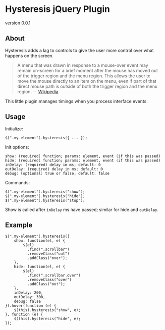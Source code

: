 # Hysteresis jQuery Plugin

version 0.0.1

## About

Hysteresis adds a lag to controls to give the user more control over what happens on the screen.

> A menu that was drawn in response to a mouse-over event may remain on-screen for a brief moment after the mouse has moved out of the trigger region and the menu region. This allows the user to move the mouse directly to an item on the menu, even if part of that direct mouse path is outside of both the trigger region and the menu region. -- [Wikipedia](http://en.wikipedia.org/wiki/Hysteresis)

This little plugin manages timings when you process interface events.


## Usage

Initialize:

    $(".my-element").hysteresis({ ... });

Init options:

    show: (required) function; params: element, event (if this was passed)
    hide: (required) function; params: element, event (if this was passed)
    inDelay: (required) delay in ms; default: 0
    outDelay: (required) delay in ms; default: 0
    debug: (optional) true or false; default: false

Commands:

    $(".my-element").hysteresis("show");
    $(".my-element").hysteresis("hide");
    $(".my-element").hysteresis("stop");

Show is called after `inDelay` ms have passed; similar for hide and `outDelay`.

## Example

    $(".my-element").hysteresis({
        show: function(el, e) {
            $(el)
              .find(".scrollbar")
              .removeClass("out")
              .addClass("over");
        },
        hide: function(el, e) {
            $(el)
              .find(".scrollbar.over")
              .removeClass("over")
              .addClass("out");
        },
        inDelay: 200,
        outDelay: 300,
        debug: false
    }).hover(function (e) {
        $(this).hysteresis("show", e);
    }, function (e) {
        $(this).hysteresis("hide", e);
    });

